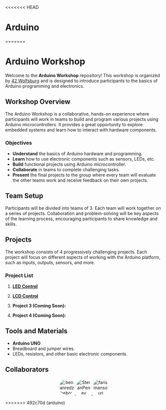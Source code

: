 <<<<<<< HEAD
# Arduino
=======
# Arduino Workshop

Welcome to the **Arduino Workshop** repository! This workshop is organized by [42 Wolfsburg](https://www.42wolfsburg.de) and is designed to introduce participants to the basics of Arduino programming and electronics.

## Workshop Overview

The Arduino Workshop is a collaborative, hands-on experience where participants will work in teams to build and program various projects using Arduino microcontrollers. It provides a great opportunity to explore embedded systems and learn how to interact with hardware components.

### Objectives

- **Understand** the basics of Arduino hardware and programming.
- **Learn** how to use electronic components such as sensors, LEDs, etc.
- **Build** functional projects using Arduino microcontroller.
- **Collaborate** in teams to complete challenging tasks.
- **Present** the final projects to the group where every team will evaluate the other teams work and receive feedback on their own projects.

## Team Setup

Participants will be divided into teams of 3. Each team will work together on a series of projects. Collaboration and problem-solving will be key aspects of the learning process, encouraging participants to share knowledge and skills.

## Projects

The workshop consists of 4 progressively challenging projects. Each project will focus on different aspects of working with the Arduino platform, such as inputs, outputs, sensors, and more.

### Project List

1. **[LED Control](https://github.com/benanredzhebov/Arduino_Uno_Workshop/blob/main/ex00%20-%20LED%20control/README.md)**

2. **[LCD Control](https://github.com/benanredzhebov/Arduino_Uno_Workshop/tree/main/ex01%20-%20LCD%20control)**

3. **Project 3 (Coming Soon):**

4. **Project 4 (Coming Soon):**

## Tools and Materials

- **Arduino UNO**
- Breadboard and jumper wires.
- LEDs, resistors, and other basic electronic components.

## Collaborators

<p align="center">
  <a href="https://github.com/benanredzhebov" title="Benan Redzhebov">
    <img src="https://github.com/benanredzhebov.png?size=50" alt="benanredzhebov" style="border-radius: 50%; width: 50px;">
  </a>
  <a href="https://github.com/StefanPenev" title="Stefan Penev">
    <img src="https://github.com/StefanPenev.png?size=50" alt="StefanPenev" style="border-radius: 50%; width: 50px;">
  </a>
  <a href="https://github.com/farismansouri" title="Faris Mansouri">
    <img src="https://github.com/farismansouri.png?size=50" alt="farismansouri" style="border-radius: 50%; width: 50px;">
  </a>
</p>
>>>>>>> 492c70d (arduino)
